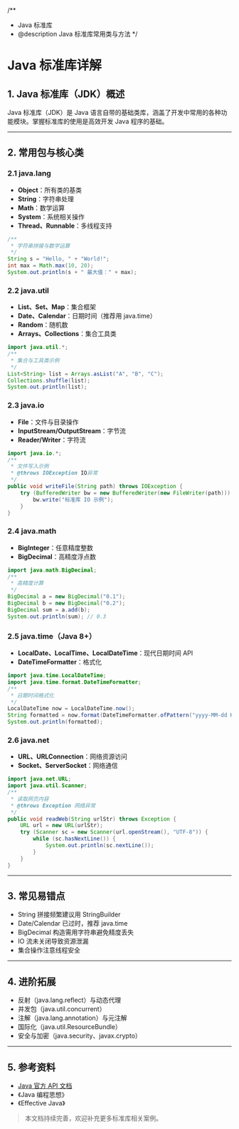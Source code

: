 /**
 * Java 标准库
 * @description Java 标准库常用类与方法
 */

# Java 标准库详解

## 1. Java 标准库（JDK）概述

Java 标准库（JDK）是 Java 语言自带的基础类库，涵盖了开发中常用的各种功能模块。掌握标准库的使用是高效开发 Java 程序的基础。

---

## 2. 常用包与核心类

### 2.1 java.lang
- **Object**：所有类的基类
- **String**：字符串处理
- **Math**：数学运算
- **System**：系统相关操作
- **Thread、Runnable**：多线程支持

```java
/**
 * 字符串拼接与数学运算
 */
String s = "Hello, " + "World!";
int max = Math.max(10, 20);
System.out.println(s + " 最大值：" + max);
```

### 2.2 java.util
- **List、Set、Map**：集合框架
- **Date、Calendar**：日期时间（推荐用 java.time）
- **Random**：随机数
- **Arrays、Collections**：集合工具类

```java
import java.util.*;
/**
 * 集合与工具类示例
 */
List<String> list = Arrays.asList("A", "B", "C");
Collections.shuffle(list);
System.out.println(list);
```

### 2.3 java.io
- **File**：文件与目录操作
- **InputStream/OutputStream**：字节流
- **Reader/Writer**：字符流

```java
import java.io.*;
/**
 * 文件写入示例
 * @throws IOException IO异常
 */
public void writeFile(String path) throws IOException {
    try (BufferedWriter bw = new BufferedWriter(new FileWriter(path))) {
        bw.write("标准库 IO 示例");
    }
}
```

### 2.4 java.math
- **BigInteger**：任意精度整数
- **BigDecimal**：高精度浮点数

```java
import java.math.BigDecimal;
/**
 * 高精度计算
 */
BigDecimal a = new BigDecimal("0.1");
BigDecimal b = new BigDecimal("0.2");
BigDecimal sum = a.add(b);
System.out.println(sum); // 0.3
```

### 2.5 java.time（Java 8+）
- **LocalDate、LocalTime、LocalDateTime**：现代日期时间 API
- **DateTimeFormatter**：格式化

```java
import java.time.LocalDateTime;
import java.time.format.DateTimeFormatter;
/**
 * 日期时间格式化
 */
LocalDateTime now = LocalDateTime.now();
String formatted = now.format(DateTimeFormatter.ofPattern("yyyy-MM-dd HH:mm:ss"));
System.out.println(formatted);
```

### 2.6 java.net
- **URL、URLConnection**：网络资源访问
- **Socket、ServerSocket**：网络通信

```java
import java.net.URL;
import java.util.Scanner;
/**
 * 读取网页内容
 * @throws Exception 网络异常
 */
public void readWeb(String urlStr) throws Exception {
    URL url = new URL(urlStr);
    try (Scanner sc = new Scanner(url.openStream(), "UTF-8")) {
        while (sc.hasNextLine()) {
            System.out.println(sc.nextLine());
        }
    }
}
```

---

## 3. 常见易错点
- String 拼接频繁建议用 StringBuilder
- Date/Calendar 已过时，推荐 java.time
- BigDecimal 构造需用字符串避免精度丢失
- IO 流未关闭导致资源泄漏
- 集合操作注意线程安全

---

## 4. 进阶拓展
- 反射（java.lang.reflect）与动态代理
- 并发包（java.util.concurrent）
- 注解（java.lang.annotation）与元注解
- 国际化（java.util.ResourceBundle）
- 安全与加密（java.security、javax.crypto）

---

## 5. 参考资料
- [Java 官方 API 文档](https://docs.oracle.com/javase/8/docs/api/)
- 《Java 编程思想》
- 《Effective Java》

> 本文档持续完善，欢迎补充更多标准库相关案例。 
